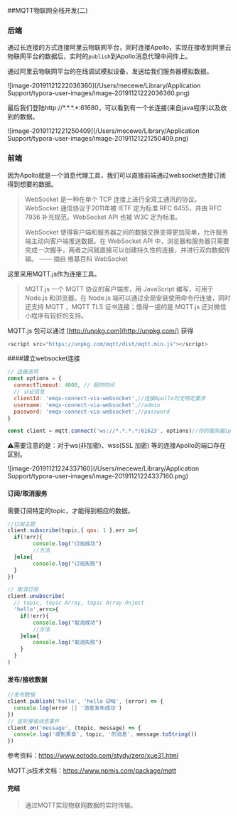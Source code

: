 ##MQTT物联网全栈开发(二)

### 后端

通过长连接的方式连接阿里云物联网平台，同时连接Apollo，实现在接收到阿里云物联网平台的数据后，实时的`publish`到Apollo消息代理中间件上。

通过阿里云物联网平台的在线调试模拟设备，发送给我们服务器模拟数据。

![image-20191121222036360](/Users/mecewe/Library/Application Support/typora-user-images/image-20191121222036360.png)

最后我们登陆http://\*.\*.\*.\*:61680，可以看到有一个长连接(来自java程序)以及收到的数据。

![image-20191121221250409](/Users/mecewe/Library/Application Support/typora-user-images/image-20191121221250409.png)

### 前端

因为Apollo就是一个消息代理工具，我们可以直接前端通过websocket连接订阅得到想要的数据。

> WebSocket 是一种在单个 TCP 连接上进行全双工通讯的协议。WebSocket 通信协议于2011年被 IETF 定为标准 RFC 6455，并由 RFC 7936 补充规范。WebSocket API 也被 W3C 定为标准。
>
> WebSocket 使得客户端和服务器之间的数据交换变得更加简单，允许服务端主动向客户端推送数据。在 WebSocket API 中，浏览器和服务器只需要完成一次握手，两者之间就直接可以创建持久性的连接，并进行双向数据传输。 —— 摘自 维基百科 WebSocket

这里采用MQTT.js作为连接工具。

> MQTT.js 一个 MQTT 协议的客户端库，用 JavaScript 编写，可用于 Node.js 和浏览器。在 Node.js 端可以通过全局安装使用命令行连接，同时还支持 MQTT ，MQTT TLS 证书连接；值得一提的是 MQTT.js 还对微信小程序有较好的支持。

MQTT.js 包可以通过 [http://unpkg.com](http://unpkg.com/) 获得

```javascript
<script src="https://unpkg.com/mqtt/dist/mqtt.min.js"></script>
```

####建立websocket连接

```javascript
// 连接选项
const options = {
  connectTimeout: 4000, // 超时时间
  // 认证信息
  clientId: 'emqx-connect-via-websocket',//连接Apollo时无特定要求
  username: 'emqx-connect-via-websocket',//admin
  password: 'emqx-connect-via-websocket',//password
}

const client = mqtt.connect('ws://*.*.*.*:61623', options)//你的服务器ip
```

⚠️需要注意的是：对于ws(非加密)、wss(SSL 加密) 等的连接Apollo的端口存在区别。

![image-20191121224337160](/Users/mecewe/Library/Application Support/typora-user-images/image-20191121224337160.png)

#### 订阅/取消服务

需要订阅特定的topic，才能得到相应的数据。

``````javascript
//订阅主题
client.subscribe(topic,{ qos: 1 },err =>{
  if(!err){
    	console.log("订阅成功")
    	//方法
  }else{
    	console.log("订阅失败")
  }
})

// 取消订阅
client.unubscribe(
  // topic, topic Array, topic Array-Onject
  'hello',err=>{
    if(!err){
    	console.log("取消成功")
    	//方法
    }else{
        console.log("取消失败")
    }
  }
)
``````

#### 发布/接收数据

``````javascript
//发布数据
client.publish('hello', 'hello EMQ', (error) => {
  console.log(error || '消息发布成功')
})
// 监听接收消息事件
client.on('message', (topic, message) => {
  console.log('收到来自', topic, '的消息', message.toString())
})
``````

参考资料：https://www.eotodo.com/stydy/zero/xue31.html

MQTT.js技术文档：https://www.npmjs.com/package/mqtt



#### 完结

> 通过MQTT实现物联网数据的实时传输。